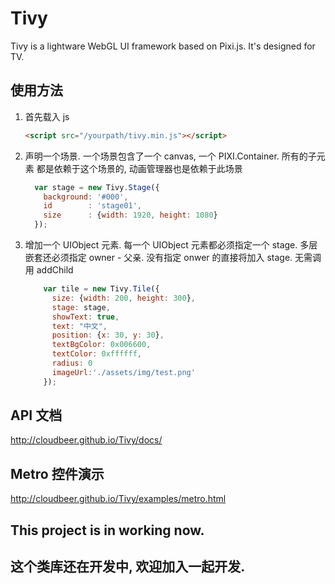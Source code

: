 # Tivy
Tivy is a lightware WebGL UI framework based on Pixi.js. It's designed for TV.

## 使用方法

1.  首先载入 js

    ```html
    <script src="/yourpath/tivy.min.js"></script>
    ```

2.  声明一个场景. 一个场景包含了一个 canvas, 一个 PIXI.Container.
    所有的子元素 都是依赖于这个场景的, 动画管理器也是依赖于此场景

    ```javascript
      var stage = new Tivy.Stage({
        background: '#000',
        id        : 'stage01',
        size      : {width: 1920, height: 1080}
      });
    ```

3.  增加一个 UIObject 元素. 每一个 UIObject 元素都必须指定一个 stage.
    多层嵌套还必须指定 owner - 父亲. 没有指定 onwer 的直接将加入 stage.
    无需调用 addChild

    ```javascript
        var tile = new Tivy.Tile({
          size: {width: 200, height: 300},
          stage: stage,
          showText: true,
          text: "中文",
          position: {x: 30, y: 30},
          textBgColor: 0x006600,
          textColor: 0xffffff,
          radius: 0
          imageUrl:'./assets/img/test.png'
        });
    ```


## API 文档

http://cloudbeer.github.io/Tivy/docs/

## Metro 控件演示

http://cloudbeer.github.io/Tivy/examples/metro.html

## This project is in working now.

## 这个类库还在开发中, 欢迎加入一起开发.

